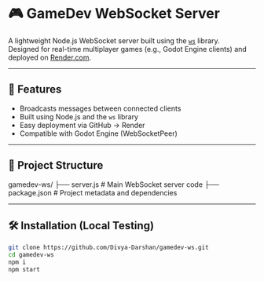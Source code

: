 # 🎮 GameDev WebSocket Server

A lightweight Node.js WebSocket server built using the [`ws`](https://github.com/websockets/ws) library.  
Designed for real-time multiplayer games (e.g., Godot Engine clients) and deployed on [Render.com](https://render.com/).

---

## 🚀 Features

- Broadcasts messages between connected clients
- Built using Node.js and the `ws` library
- Easy deployment via GitHub → Render
- Compatible with Godot Engine (WebSocketPeer)

---

## 📁 Project Structure
gamedev-ws/
├── server.js # Main WebSocket server code
├── package.json # Project metadata and dependencies

---

## 🛠️ Installation (Local Testing)

```bash
git clone https://github.com/Divya-Darshan/gamedev-ws.git
cd gamedev-ws
npm i
npm start
```